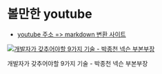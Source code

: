# 볼만한 youtube

- [youtube 주소 => markdown 변환 사이트](http://embedyoutube.org/)

[![개발자가 갖추어야할 9가지 기술 - 박종천 넥슨 부본부장](http://img.youtube.com/vi/fHyTA-UIcqs/0.jpg)](http://www.youtube.com/watch?v=fHyTA-UIcqs "dev")

개발자가 갖추어야할 9가지 기술 - 박종천 넥슨 부본부장

